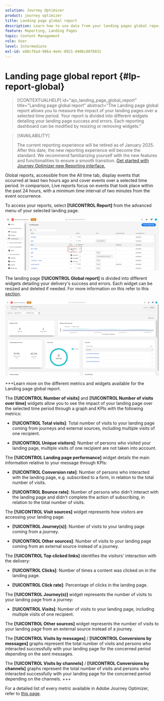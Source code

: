 ```yaml
---
solution: Journey Optimizer
product: journey optimizer
title: Landing page global report
description: Learn how to use data from your landing pages global report
feature: Reporting, Landing Pages
topic: Content Management
role: User
level: Intermediate
exl-id: e88cf8ad-986a-4e4c-8921-d406c6876031
---
```

# Landing page global report {#lp-report-global}

>[!CONTEXTUALHELP]
>id="ajo_landing_page_global_report"
>title="Landing page global report"
>abstract="The Landing page global report allows you to measure the impact of your landing pages over a selected time period. Your report is divided into different widgets detailing your landing page success and errors. Each reporting dashboard can be modified by resizing or removing widgets."

>[!AVAILABILITY]
>
>The current reporting experience will be retired as of January 2025. After this date, the new reporting experience will become the standard. We recommend familiarizing yourself with the new features and functionalities to ensure a smooth transition. [Get started with Journey Optimizer new Reporting interface.](report-gs-cja.md)

Global reports, accessible from the All time tab, display events that occurred at least two hours ago and cover events over a selected time period. In comparison, Live reports focus on events that took place within the past 24 hours, with a minimum time interval of two minutes from the event occurrence. 

To access your reports, select **[!UICONTROL Report]** from the advanced menu of your selected landing page.

![](assets/landing_page_report.png)

The landing page **[!UICONTROL Global report]** is divided into different widgets detailing your delivery's success and errors. Each widget can be resized and deleted if needed. For more information on this refer to this [section](global-report.md).

![](assets/landing_page_global.png)

+++Learn more on the different metrics and widgets available for the Landing page global report.

The **[!UICONTROL Number of visits]** and **[!UICONTROL Number of visits over time]** widgets allow you to see the impact of your landing page over the selected time period through a graph and KPIs with the following metrics:

* **[!UICONTROL Total visits]**: Total number of visits to your landing page coming from journeys and external sources, including multiple visits of one recipient.

* **[!UICONTROL Unique visitors]**: Number of persons who visited your landing page, multiple visits of one recipient are not taken into account.

The **[!UICONTROL Landing page performance]** widget details the main information relative to your message through KPIs:

* **[!UICONTROL Conversion rate]**: Number of persons who interacted with the landing page, e.g. subscribed to a form, in relation to the total number of visits.

* **[!UICONTROL Bounce rate]**: Number of persons who didn't interact with the landing page and didn't complete the action of subscribing, in relation to the total number of visits.

The **[!UICONTROL Visit sources]** widget represents how visitors are accessing your landing page:

* **[!UICONTROL Journey(s)]**: Number of visits to your landing page coming from a journey.

* **[!UICONTROL Other sources]**: Number of visits to your landing page coming from an external source instead of a journey.

The **[!UICONTROL Top clicked links]** identifies the visitors' interaction with the delivery:

* **[!UICONTROL Clicks]**: Number of times a content was clicked on in the landing page.

* **[!UICONTROL Click rate]**: Percentage of clicks in the landing page.

The **[!UICONTROL Journey(s)]** widget represents the number of visits to your landing page from a journey: 

* **[!UICONTROL Visits]**: Number of visits to your landing page, including multiple visits of one recipient.

The **[!UICONTROL Other sources]** widget represents the number of visits to your landing page from an external source instead of a journey.

The **[!UICONTROL Visits by messages]** / **[!UICONTROL Conversions by messages]** graphs represent the total number of visits and persons who interacted successfully with your landing page for the concerned period depending on the sent messages.

The **[!UICONTROL Visits by channels]** / **[!UICONTROL Conversions by channels]** graphs represent the total number of visits and persons who interacted successfully with your landing page for the concerned period depending on the channels.
+++

For a detailed list of every metric available in Adobe Journey Optimizer, refer to [this page](global-report.md#list-of-components-global).
